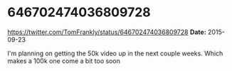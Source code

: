 # 646702474036809728
https://twitter.com/TomFrankly/status/646702474036809728
**Date:** 2015-09-23

I'm planning on getting the 50k video up in the next couple weeks. Which makes a 100k one come a bit too soon
